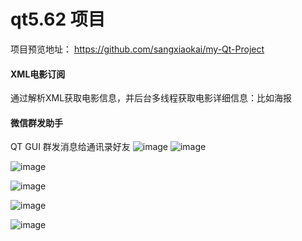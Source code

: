 # qt5.62 项目

项目预览地址： https://github.com/sangxiaokai/my-Qt-Project

#### XML电影订阅
通过解析XML获取电影信息，并后台多线程获取电影详细信息：比如海报

#### 微信群发助手
QT GUI 群发消息给通讯录好友
![image](https://sangxiaokai.github.io/my-Qt-Project/%E5%BE%AE%E4%BF%A1%E7%BE%A4%E5%8F%91%E7%A8%8B%E5%BA%8F%E5%8C%85/%E9%A2%84%E8%A7%88/w-05.png)
![image](https://sangxiaokai.github.io/my-Qt-Project/%E5%BE%AE%E4%BF%A1%E7%BE%A4%E5%8F%91%E7%A8%8B%E5%BA%8F%E5%8C%85/%E9%A2%84%E8%A7%88/w-2.png)

![image](https://sangxiaokai.github.io/my-Qt-Project/%E5%BE%AE%E4%BF%A1%E7%BE%A4%E5%8F%91%E7%A8%8B%E5%BA%8F%E5%8C%85/%E9%A2%84%E8%A7%88/w-3.png)

![image](https://sangxiaokai.github.io/my-Qt-Project/%E5%BE%AE%E4%BF%A1%E7%BE%A4%E5%8F%91%E7%A8%8B%E5%BA%8F%E5%8C%85/%E9%A2%84%E8%A7%88/w-4.png)

![image](https://sangxiaokai.github.io/my-Qt-Project/%E5%BE%AE%E4%BF%A1%E7%BE%A4%E5%8F%91%E7%A8%8B%E5%BA%8F%E5%8C%85/%E9%A2%84%E8%A7%88/w-5.png)

![image](https://sangxiaokai.github.io/my-Qt-Project/%E5%BE%AE%E4%BF%A1%E7%BE%A4%E5%8F%91%E7%A8%8B%E5%BA%8F%E5%8C%85/%E9%A2%84%E8%A7%88/w-6.png)

